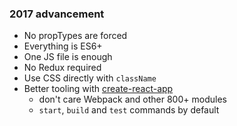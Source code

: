 ### 2017 advancement

- No propTypes are forced
- Everything is ES6+
- One JS file is enough
- No Redux required
- Use CSS directly with `className`
- Better tooling with [create-react-app](https://github.com/facebookincubator/create-react-app)
  - don't care Webpack and other 800+ modules
  - `start`, `build` and `test` commands by default

